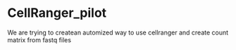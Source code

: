 # CellRanger_pilot
We are trying to createan automized way to use cellranger and create count matrix from fastq files 
